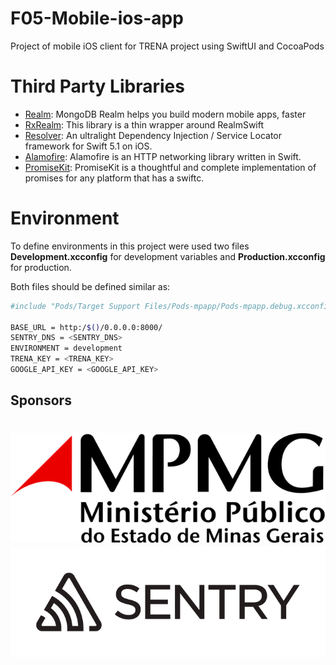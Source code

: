# F05-Mobile-ios-app
Project of mobile iOS client for TRENA project using SwiftUI and CocoaPods

# Third Party Libraries

* [Realm](https://realm.io/): MongoDB Realm helps you build modern mobile apps, faster
* [RxRealm](https://github.com/RxSwiftCommunity/RxRealm): This library is a thin wrapper around RealmSwift
* [Resolver](https://github.com/hmlongco/Resolver): An ultralight Dependency Injection / Service Locator framework for Swift 5.1 on iOS.
* [Alamofire](https://github.com/Alamofire/Alamofire): Alamofire is an HTTP networking library written in Swift.
* [PromiseKit](https://github.com/mxcl/PromiseKit): PromiseKit is a thoughtful and complete implementation of promises for any platform that has a swiftc.

# Environment

To define environments in this project were used two files **Development.xcconfig** for development variables and 
**Production.xcconfig** for production.

Both files should be defined similar as:

```bash
#include "Pods/Target Support Files/Pods-mpapp/Pods-mpapp.debug.xcconfig"

BASE_URL = http:/$()/0.0.0.0:8000/
SENTRY_DNS = <SENTRY_DNS>
ENVIRONMENT = development
TRENA_KEY = <TRENA_KEY>
GOOGLE_API_KEY = <GOOGLE_API_KEY>
```

## Sponsors

<h1 align="center">
  <a href="https://www.mpmg.mp.br/">
      <img src="./assets/mmpg_logo.png" alt="MPMG">
  </a>
  <br>
  <a href="https://sentry.io/">
      <img src="./assets/sentry-logo-black.png" alt="Sentry">
  </a>
  <br>
</h1>
